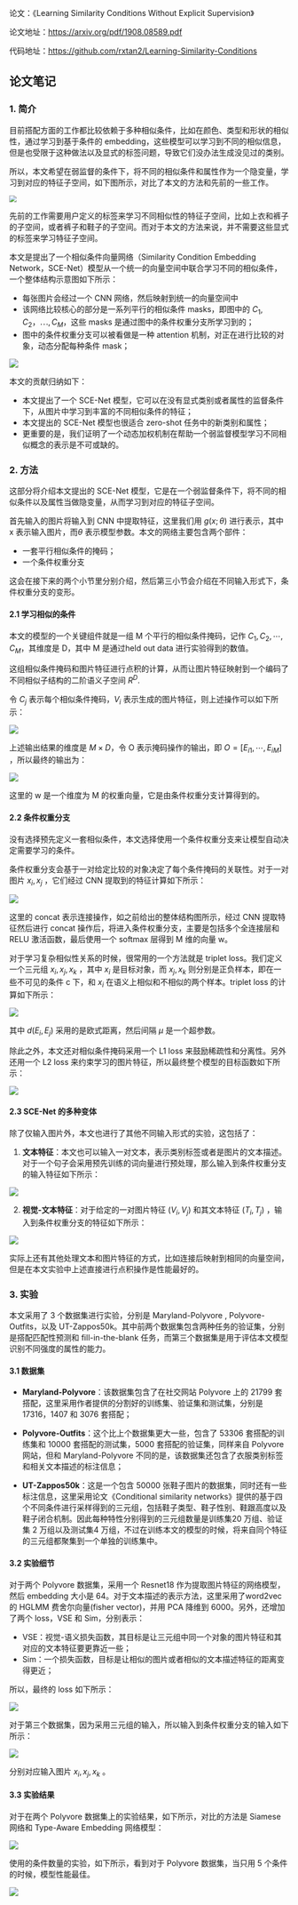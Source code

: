 论文：《Learning Similarity Conditions Without Explicit Supervision》

论文地址：https://arxiv.org/pdf/1908.08589.pdf

代码地址：https://github.com/rxtan2/Learning-Similarity-Conditions



## 论文笔记

### 1. 简介

目前搭配方面的工作都比较依赖于多种相似条件，比如在颜色、类型和形状的相似性，通过学习到基于条件的 embedding，这些模型可以学习到不同的相似信息，但是也受限于这种做法以及显式的标签问题，导致它们没办法生成没见过的类别。

所以，本文希望在弱监督的条件下，将不同的相似条件和属性作为一个隐变量，学习到对应的特征子空间，如下图所示，对比了本文的方法和先前的一些工作。

<img src="https://gitee.com/lcai013/image_cdn/raw/master/notes_images/fig1.png" style="zoom:80%;" />

先前的工作需要用户定义的标签来学习不同相似性的特征子空间，比如上衣和裤子的子空间，或者裤子和鞋子的子空间。而对于本文的方法来说，并不需要这些显式的标签来学习特征子空间。

本文是提出了一个相似条件向量网络（Similarity Condition Embedding Network，SCE-Net）模型从一个统一的向量空间中联合学习不同的相似条件，一个整体结构示意图如下所示：

- 每张图片会经过一个 CNN 网络，然后映射到统一的向量空间中
- 该网络比较核心的部分是一系列平行的相似条件 masks，即图中的 $C_1, C_2，\cdots, C_M$，这些 masks 是通过图中的条件权重分支所学习到的；
- 图中的条件权重分支可以被看做是一种 attention 机制，对正在进行比较的对象，动态分配每种条件 mask；

![](https://gitee.com/lcai013/image_cdn/raw/master/notes_images/fig2.png)

本文的贡献归纳如下：

- 本文提出了一个 SCE-Net 模型，它可以在没有显式类别或者属性的监督条件下，从图片中学习到丰富的不同相似条件的特征；
- 本文提出的 SCE-Net 模型也很适合 zero-shot 任务中的新类别和属性；
- 更重要的是，我们证明了一个动态加权机制在帮助一个弱监督模型学习不同相似概念的表示是不可或缺的。



### 2. 方法

这部分将介绍本文提出的 SCE-Net 模型，它是在一个弱监督条件下，将不同的相似条件以及属性当做隐变量，从而学习到对应的特征子空间。

首先输入的图片将输入到 CNN 中提取特征，这里我们用 $g(x;\theta)$ 进行表示，其中 x 表示输入图片，而$\theta$ 表示模型参数。本文的网络主要包含两个部件：

- 一套平行相似条件的掩码；
- 一个条件权重分支

这会在接下来的两个小节里分别介绍，然后第三小节会介绍在不同输入形式下，条件权重分支的变形。



#### 2.1 学习相似的条件

本文的模型的一个关键组件就是一组 M 个平行的相似条件掩码，记作 $C_1, C_2,\cdots,C_M$，其维度是 D，其中 M 是通过held out data 进行实验得到的数值。

这组相似条件掩码和图片特征进行点积的计算，从而让图片特征映射到一个编码了不同相似子结构的二阶语义子空间 $R^D$.

令 $C_j$ 表示每个相似条件掩码，$V_i$ 表示生成的图片特征，则上述操作可以如下所示：

![](https://gitee.com/lcai013/image_cdn/raw/master/notes_images/fig3.png)

上述输出结果的维度是 $M\times D$，令 O 表示掩码操作的输出，即 $O=[E_{i1},\cdots,E_{iM}]$ ，所以最终的输出为：

![](https://gitee.com/lcai013/image_cdn/raw/master/notes_images/fig4.png)

这里的 w 是一个维度为 M 的权重向量，它是由条件权重分支计算得到的。



#### 2.2 条件权重分支

没有选择预先定义一套相似条件，本文选择使用一个条件权重分支来让模型自动决定需要学习的条件。

条件权重分支会基于一对给定比较的对象决定了每个条件掩码的关联性。对于一对图片 $x_i, x_j$ ，它们经过 CNN 提取到的特征计算如下所示：

![](https://gitee.com/lcai013/image_cdn/raw/master/notes_images/fig5.png)

这里的 concat 表示连接操作，如之前给出的整体结构图所示，经过 CNN 提取特征然后进行 concat 操作后，将进入条件权重分支，主要是包括多个全连接层和 RELU 激活函数，最后使用一个 softmax 层得到 M 维的向量 w。

对于学习复杂相似性关系的时候，很常用的一个方法就是 triplet loss。我们定义一个三元组 ${x_i, x_j, x_k}$ ，其中 $x_i$ 是目标对象，而 $x_j, x_k$ 则分别是正负样本，即在一些不可见的条件 c 下，和 $x_i$ 在语义上相似和不相似的两个样本。triplet loss 的计算如下所示：

![](https://gitee.com/lcai013/image_cdn/raw/master/notes_images/fig6.png)

其中 $d(E_i, E_j)$ 采用的是欧式距离，然后间隔 $\mu$ 是一个超参数。

除此之外，本文还对相似条件掩码采用一个 L1 loss 来鼓励稀疏性和分离性。另外还用一个 L2 loss 来约束学习的图片特征，所以最终整个模型的目标函数如下所示：

![](https://gitee.com/lcai013/image_cdn/raw/master/notes_images/fig7.png)



#### 2.3 SCE-Net 的多种变体

除了仅输入图片外，本文也进行了其他不同输入形式的实验，这包括了：

1. **文本特征**：本文也可以输入一对文本，表示类别标签或者是图片的文本描述。对于一个句子会采用预先训练的词向量进行预处理，那么输入到条件权重分支的输入特征如下所示：

![](https://gitee.com/lcai013/image_cdn/raw/master/notes_images/fig8.png)



2. **视觉-文本特征**：对于给定的一对图片特征 $(V_i, V_j)$ 和其文本特征 $(T_i, T_j)$ ，输入到条件权重分支的特征如下所示：

![](https://gitee.com/lcai013/image_cdn/raw/master/notes_images/fig9.png)

实际上还有其他处理文本和图片特征的方式，比如连接后映射到相同的向量空间，但是在本文实验中上述直接进行点积操作是性能最好的。



### 3. 实验

本文采用了 3 个数据集进行实验，分别是 Maryland-Polyvore , Polyvore-Outfits，以及 UT-Zappos50k。其中前两个数据集包含两种任务的验证集，分别是搭配匹配性预测和 fill-in-the-blank 任务，而第三个数据集是用于评估本文模型识别不同强度的属性的能力。

#### 3.1 数据集

- **Maryland-Polyvore**：该数据集包含了在社交网站 Polyvore 上的 21799 套搭配，这里采用作者提供的分割好的训练集、验证集和测试集，分别是 17316，1407 和 3076 套搭配；

- **Polyvore-Outfits**：这个比上个数据集更大一些，包含了 53306 套搭配的训练集和 10000 套搭配的测试集，5000 套搭配的验证集，同样来自 Polyvore 网站，但和 Maryland-Polyvore 不同的是，该数据集还包含了衣服类别标签和相关文本描述的标注信息；

- **UT-Zappos50k**：这是一个包含 50000 张鞋子图片的数据集，同时还有一些标注信息，这里采用论文《Conditional similarity networks》提供的基于四个不同条件进行采样得到的三元组，包括鞋子类型、鞋子性别、鞋跟高度以及鞋子闭合机制。因此每种特性分别得到的三元组数量是训练集20 万组、验证集 2 万组以及测试集4 万组，不过在训练本文的模型的时候，将来自同个特征的三元组都聚集到一个单独的训练集中。



#### 3.2 实验细节

对于两个 Polyvore 数据集，采用一个 Resnet18 作为提取图片特征的网络模型，然后 embedding 大小是 64。对于文本描述的表示方法，这里采用了word2vec 的 HGLMM 费舍尔向量(fisher vector)，并用 PCA 降维到 6000。另外，还增加了两个 loss，VSE 和 Sim，分别表示：

- VSE：视觉-语义损失函数，其目标是让三元组中同一个对象的图片特征和其对应的文本特征要更靠近一些；
- Sim：一个损失函数，目标是让相似的图片或者相似的文本描述特征的距离变得更近；

所以，最终的 loss 如下所示：

![](https://gitee.com/lcai013/image_cdn/raw/master/notes_images/fig10.png)

对于第三个数据集，因为采用三元组的输入，所以输入到条件权重分支的输入如下所示：

![](https://gitee.com/lcai013/image_cdn/raw/master/notes_images/fig11.png)

分别对应输入图片 ${x_i, x_j, x_k}$ 。



#### 3.3 实验结果

对于在两个 Polyvore 数据集上的实验结果，如下所示，对比的方法是 Siamese 网络和 Type-Aware Embedding 网络模型：

![](https://gitee.com/lcai013/image_cdn/raw/master/notes_images/fig12.png)

使用的条件数量的实验，如下所示，看到对于 Polyvore 数据集，当只用 5 个条件的时候，模型性能最佳。

![](https://gitee.com/lcai013/image_cdn/raw/master/notes_images/fig13.png)

